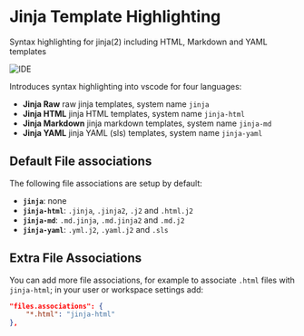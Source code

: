 # Jinja Template Highlighting

Syntax highlighting for jinja(2) including HTML, Markdown and YAML templates

![IDE](https://raw.githubusercontent.com/samuelcolvin/jinjahtml-vscode/master/screenshot.png)

Introduces syntax highlighting into vscode for four languages:

* **Jinja Raw** raw jinja templates, system name `jinja`
* **Jinja HTML** jinja HTML templates, system name `jinja-html`
* **Jinja Markdown** jinja markdown templates, system name `jinja-md`
* **Jinja YAML** jinja YAML (sls) templates, system name `jinja-yaml`

## Default File associations

The following file associations are setup by default:

* **`jinja`**: none
* **`jinja-html`**: `.jinja`, `.jinja2`, `.j2` and `.html.j2`
* **`jinja-md`**: `.md.jinja`, `.md.jinja2` and `.md.j2`
* **`jinja-yaml`**: `.yml.j2`, `.yaml.j2` and `.sls`

## Extra File Associations

You can add more file associations, for example to associate `.html` files with `jinja-html`;
in your user or workspace settings add:

```json
"files.associations": {
    "*.html": "jinja-html"
},
```

